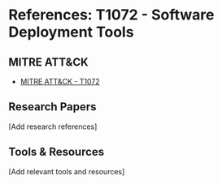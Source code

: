 # References: T1072 - Software Deployment Tools

## MITRE ATT&CK
- [MITRE ATT&CK - T1072](https://attack.mitre.org/techniques/T1072/)

## Research Papers
[Add research references]

## Tools & Resources
[Add relevant tools and resources]
